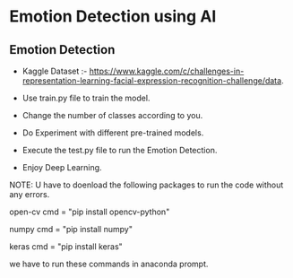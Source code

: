 # Emotion Detection using AI

## Emotion Detection

- Kaggle Dataset :- https://www.kaggle.com/c/challenges-in-representation-learning-facial-expression-recognition-challenge/data.

- Use train.py file to train the model.

- Change the number of classes according to you.

- Do Experiment with different pre-trained models.

- Execute the test.py file to run the Emotion Detection.

- Enjoy Deep Learning.

NOTE: U have to doenload the following packages to run the code without any errors.

open-cv   cmd = "pip install opencv-python"

numpy     cmd = "pip install numpy"

keras     cmd = "pip install keras"

we have to run these commands in anaconda prompt.
